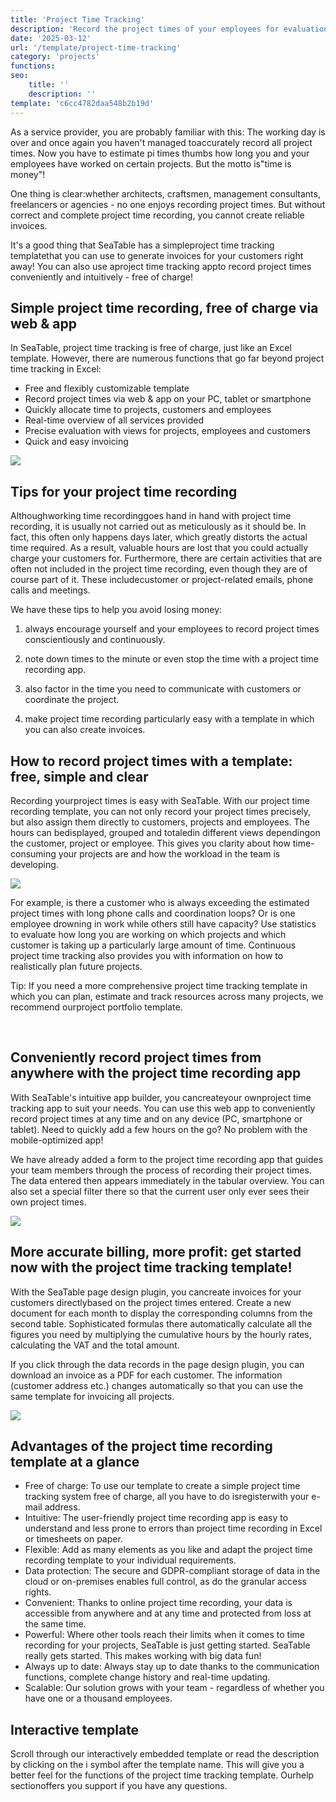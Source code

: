 ```yaml
---
title: 'Project Time Tracking'
description: 'Record the project times of your employees for evaluations and invoices to your customers.'
date: '2025-03-12'
url: '/template/project-time-tracking'
category: 'projects'
functions:
seo:
    title: ''
    description: ''
template: 'c6cc4782daa548b2b19d'
---
```


As a service provider, you are probably familiar with this: The working day is over and once again you haven't managed toaccurately record all project times. Now you have to estimate pi times thumbs how long you and your employees have worked on certain projects. But the motto is"time is money"!

One thing is clear:whether architects, craftsmen, management consultants, freelancers or agencies - no one enjoys recording project times. But without correct and complete project time recording, you cannot create reliable invoices.

It's a good thing that SeaTable has a simpleproject time tracking templatethat you can use to generate invoices for your customers right away! You can also use aproject time tracking appto record project times conveniently and intuitively - free of charge!

## Simple project time recording, free of charge via web & app

In SeaTable, project time tracking is free of charge, just like an Excel template. However, there are numerous functions that go far beyond project time tracking in Excel:

- Free and flexibly customizable template
- Record project times via web & app on your PC, tablet or smartphone
- Quickly allocate time to projects, customers and employees
- Real-time overview of all services provided
- Precise evaluation with views for projects, employees and customers
- Quick and easy invoicing

![](images/image-1739273084179.png)

## Tips for your project time recording

Althoughworking time recordinggoes hand in hand with project time recording, it is usually not carried out as meticulously as it should be. In fact, this often only happens days later, which greatly distorts the actual time required. As a result, valuable hours are lost that you could actually charge your customers for. Furthermore, there are certain activities that are often not included in the project time recording, even though they are of course part of it. These includecustomer or project-related emails, phone calls and meetings.

We have these tips to help you avoid losing money:

1. always encourage yourself and your employees to record project times conscientiously and continuously.

2. note down times to the minute or even stop the time with a project time recording app.

3. also factor in the time you need to communicate with customers or coordinate the project.

4. make project time recording particularly easy with a template in which you can also create invoices.

## How to record project times with a template: free, simple and clear

Recording yourproject times is easy with SeaTable. With our project time recording template, you can not only record your project times precisely, but also assign them directly to customers, projects and employees. The hours can bedisplayed, grouped and totaledin different views dependingon the customer, project or employee. This gives you clarity about how time-consuming your projects are and how the workload in the team is developing.

![](images/image-1739272796388.png)

For example, is there a customer who is always exceeding the estimated project times with long phone calls and coordination loops? Or is one employee drowning in work while others still have capacity? Use statistics to evaluate how long you are working on which projects and which customer is taking up a particularly large amount of time. Continuous project time tracking also provides you with information on how to realistically plan future projects.

Tip:
If you need a more comprehensive project time tracking template in which you can plan, estimate and track resources across many projects, we recommend ourproject portfolio template.

​

## Conveniently record project times from anywhere with the project time recording app

With SeaTable's intuitive app builder, you cancreateyour ownproject time tracking app to suit your needs. You can use this web app to conveniently record project times at any time and on any device (PC, smartphone or tablet). Need to quickly add a few hours on the go? No problem with the mobile-optimized app!

We have already added a form to the project time recording app that guides your team members through the process of recording their project times. The data entered then appears immediately in the tabular overview. You can also set a special filter there so that the current user only ever sees their own project times.

![](images/image-1739269583766.gif)

## More accurate billing, more profit: get started now with the project time tracking template!

With the SeaTable page design plugin, you cancreate invoices for your customers directlybased on the project times entered. Create a new document for each month to display the corresponding columns from the second table. Sophisticated formulas there automatically calculate all the figures you need by multiplying the cumulative hours by the hourly rates, calculating the VAT and the total amount.

If you click through the data records in the page design plugin, you can download an invoice as a PDF for each customer. The information (customer address etc.) changes automatically so that you can use the same template for invoicing all projects.

![](images/image-1739269600741.gif)

## Advantages of the project time recording template at a glance

- Free of charge: To use our template to create a simple project time tracking system free of charge, all you have to do isregisterwith your e-mail address.
- Intuitive: The user-friendly project time recording app is easy to understand and less prone to errors than project time recording in Excel or timesheets on paper.
- Flexible: Add as many elements as you like and adapt the project time recording template to your individual requirements.
- Data protection: The secure and GDPR-compliant storage of data in the cloud or on-premises enables full control, as do the granular access rights.
- Convenient: Thanks to online project time recording, your data is accessible from anywhere and at any time and
  protected from loss at the same time.
- Powerful: Where other tools reach their limits when it comes to time recording for your projects, SeaTable is just getting started.
  SeaTable really gets started. This makes working with big data fun!
- Always up to date: Always stay up to date thanks to the communication functions, complete change history and real-time updating.
- Scalable: Our solution grows with your team - regardless of whether you have one or a thousand employees.

## Interactive template

Scroll through our interactively embedded template or read the description by clicking on the i symbol after the template name. This will give you a better feel for the functions of the project time tracking template. Ourhelp sectionoffers you support if you have any questions.
